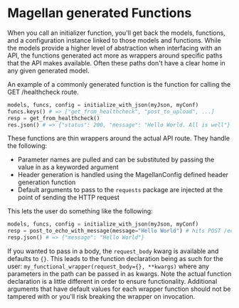 # Magellan generated Functions

When you call an initializer function, you'll get back the models, functions, and a configuration instance linked to those models and functions. While the models provide a higher level of abstraction when interfacing with an API, the functions generated act more as wrappers around specific paths that the API makes available. Often these paths don't have a clear home in any given generated model.

An example of a commonly generated function is the function for calling the GET /healthcheck route.

```python
models, funcs, config = initialize_with_json(myJson, myConf)
funcs.keys() # => ["get_from_healthcheck", "post_to_upload", ...]
resp = get_from_healthcheck()
res.json() # => {"status": 200, "message": "Hello World. All is well"}
```

These functions are thin wrappers around the actual API route. They handle the following:

* Parameter names are pulled and can be substituted by passing the value in as a keyworded argument
* Header generation is handled using the MagellanConfig defined header generation function
* Default arguments to pass to the `requests` package are injected at the point of sending the HTTP request

This lets the user do something like the following:

```python
models, funcs, config = initialize_with_json(myJson, myConf)
resp = post_to_echo_with_message(message="Hello World") # hits POST /echo/{message} with "Hello World" subbed in
resp.json() # => {"message": "Hello World"}
```

If you wanted to pass in a body, the `request_body` kwarg is available and defaults to `{}`. This leads to the function declaration being as such for the user: `my_functional_wrapper(request_body={}, **kwargs)` where any parameters in the path can be passed in as kwargs. Note the actual function declaration is a little different in order to ensure functionality. Additional arguments that have default values for each wrapper function should not be tampered with or you'll risk breaking the wrapper on invocation.
